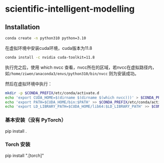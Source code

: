 # scientific-intelligent-modelling

## Installation

``` bash
conda create -n python310 python=3.10
```

在虚拟环境中安装cuda环境，cuda版本为11.8
``` bash
conda install -c nvidia cuda-toolkit=11.8 
```

执行完之后，使用
which nvcc
查看，nvcc所在的区域，若nvcc在虚拟路径内，如`/home/ziwen/anaconda3/envs/python310/bin/nvcc` 则为安装成功。

然后在虚拟环境中执行：
``` bash
mkdir -p $CONDA_PREFIX/etc/conda/activate.d
echo 'export CUDA_HOME=$(dirname $(dirname $(which nvcc)))' > $CONDA_PREFIX/etc/conda/activate.d/env_vars.sh
echo 'export PATH=$CUDA_HOME/bin:$PATH' >> $CONDA_PREFIX/etc/conda/activate.d/env_vars.sh
echo 'export LD_LIBRARY_PATH=$CUDA_HOME/lib64:$LD_LIBRARY_PATH' >> $CONDA_PREFIX/etc/conda/activate.d/env_vars.sh
```


### 基本安装（没有 PyTorch）
pip install .

### Torch 安装
pip install ".[torch]"